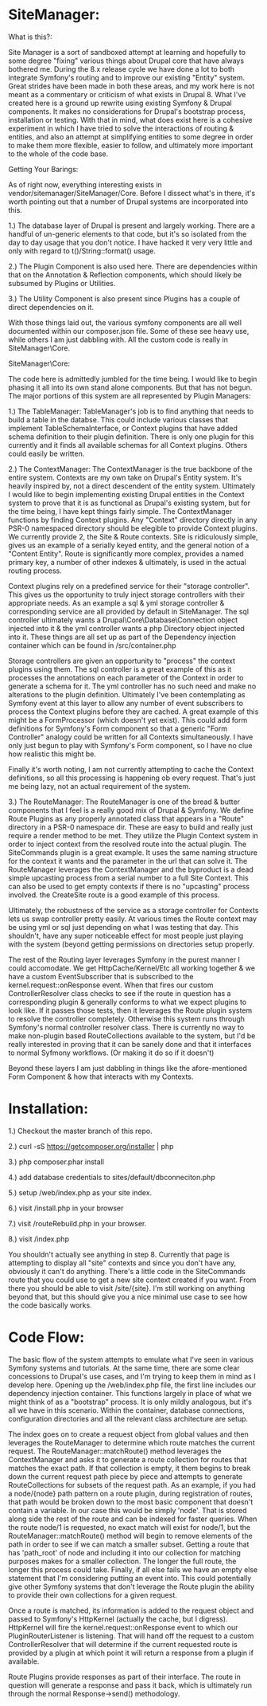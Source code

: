 SiteManager:
============

What is this?:

Site Manager is a sort of sandboxed attempt at learning and hopefully to some degree "fixing" various things about Drupal
core that have always bothered me. During the 8.x release cycle we have done a lot to both integrate Symfony's routing
and to improve our existing "Entity" system. Great strides have been made in both these areas, and my work here is not
meant as a commentary or criticism of what exists in Drupal 8. What I've created here is a ground up rewrite using
existing Symfony & Drupal components. It makes no considerations for Drupal's bootstrap process, installation or testing.
With that in mind, what does exist here is a cohesive experiment in which I have tried to solve the interactions of
routing & entities, and also an attempt at simplifying entities to some degree in order to make them more flexible,
easier to follow, and ultimately more important to the whole of the code base.

Getting Your Barings:

As of right now, everything interesting exists in vendor/sitemanager/SiteManager/Core. Before I dissect what's in there,
it's worth pointing out that a number of Drupal systems are incorporated into this. 

1.) The database layer of Drupal is present and largely working. There are a handful of un-generic elements to that code,
but it's so isolated from the day to day usage that you don't notice. I have hacked it very very little and only with
regard to t()/String::format() usage.

2.) The Plugin Component is also used here. There are dependencies within that on the Annotation & Reflection components,
which should likely be subsumed by Plugins or Utilities.

3.) The Utility Component is also present since Plugins has a couple of direct dependencies on it.

With those things laid out, the various symfony components are all well documented within our composer.json file. Some of
these see heavy use, while others I am just dabbling with. All the custom code is really in SiteManager\Core.

SiteManager\Core:

The code here is admittedly jumbled for the time being. I would like to begin phasing it all into its own stand alone
components. But that has not begun. The major portions of this system are all represented by Plugin Managers:

1.) The TableManager:
TableManager's job is to find anything that needs to build a table in the databse. This could include various classes
that implement TableSchemaInterface, or Context plugins that have added schema definition to their plugin definition.
There is only one plugin for this currently and it finds all available schemas for all Context plugins. Others could
easily be written.

2.) The ContextManager:
The ContextManager is the true backbone of the entire system. Contexts are my own take on Drupal's Entity system. It's
heavily inspired by, not a direct descendent of the entity system. Ultimately I would like to begin implementing existing
Drupal entities in the Context system to prove that it is as functional as Drupal's existing system, but for the time
being, I have kept things fairly simple. The ContextManager functions by finding Context plugins. Any "Context" directory
directly in any PSR-0 namespaced directory should be elegible to provide Context plugins. We currently provide 2, the
Site & Route contexts. Site is ridiculously simple, gives us an example of a serially keyed entity, and the general
notion of a "Content Entity". Route is significantly more complex, provides a named primary key, a number of other 
indexes & ultimately, is used in the actual routing process.

Context plugins rely on a predefined service for their "storage controller". This gives us the opportunity to truly
inject storage controllers with their appropriate needs. As an example a sql & yml storage controller & corresponding
service are all provided by default in SiteManager. The sql controller ultimately wants a Drupal\Core\Database\Connection
object injected into it & the yml controller wants a php Directory object injected into it. These things are all set up
as part of the Dependency injection container which can be found in /src/container.php

Storage controllers are given an opportunity to "process" the context plugins using them. The sql controller is a great
example of this as it processes the annotations on each parameter of the Context in order to generate a schema for it.
The yml controller has no such need and make no alterations to the plugin definition. Ultimately I've been contemplating
as Symfony event at this layer to allow any number of event subscribers to process the Context plugins before they are
cached. A great example of this might be a FormProcessor (which doesn't yet exist). This could add form definitions for
Symfony's Form component so that a generic "Form Controller" analogy could be written for all Contexts simultaneously.
I have only just begun to play with Symfony's Form component, so I have no clue how realistic this might be.

Finally it's worth noting, I am not currently attempting to cache the Context definitions, so all this processing is
happening ob every request. That's just me being lazy, not an actual requirement of the system.

3.) The RouteManager:
The RouteManager is one of the bread & butter components that I feel is a really good mix of Drupal & Symfony. We define
Route Plugins as any properly annotated class that appears in a "Route" directory in a PSR-0 namespace dir. These are
easy to build and really just require a render method to be met. They utilize the Plugin Context system in order to
inject context from the resolved route into the actual plugin. The SiteCommands plugin is a great example. It uses the
same naming structure for the context it wants and the parameter in the url that can solve it. The RouteManager leverages
the ContextManager and the byproduct is a dead simple upcasting process from a serial number to a full Site Context. This
can also be used to get empty contexts if there is no "upcasting" process involved. the CreateSite route is a good
example of this process.

Ultimately, the robustness of the service as a storage controller for Contexts lets us swap controller pretty easily. At
various times the Route context may be using yml or sql just depending on what I was testing that day. This shouldn't,
have any super noticeable effect for most people just playing with the system (beyond getting permissions on directories
setup properly.

The rest of the Routing layer leverages Symfony in the purest manner I could accomodate. We get HttpCache/Kernel/Etc all
working together & we have a custom EventSubscriber that is subscribed to the kernel.request::onResponse event. When that
fires our custom ControllerResolver class checks to see if the route in question has a corresponding plugin & generally
conforms to what we expect plugins to look like. If it passes those tests, then it leverages the Route plugin system
to resolve the controller completely. Otherwise this system runs through Symfony's normal controller resolver class.
There is currently no way to make non-plugin based RouteCollections available to the system, but I'd be really interested
in proving that it can be sanely done and that it interfaces to normal Syfmony workflows. (Or making it do so if it
doesn't)

Beyond these layers I am just dabbling in things like the afore-mentioned Form Component & how that interacts with my
Contexts.

Installation:
=============

1.) Checkout the master branch of this repo.

2.) curl -sS https://getcomposer.org/installer | php

3.) php composer.phar install

4.) add database credentials to sites/default/dbconneciton.php

5.) setup /web/index.php as your site index.

6.) visit /install.php in your browser

7.) visit /routeRebuild.php in your browser.

8.) visit /index.php

You shouldn't actually see anything in step 8. Currently that page is attempting to display all "site" contexts and
since you don't have any, obviously it can't do anything. There's a little code in the SiteCommands route that you could
use to get a new site context created if you want. From there you should be able to visit /site/{site}. I'm still working
on anything beyond that, but this should give you a nice minimal use case to see how the code basically works.

Code Flow:
==========

The basic flow of the system attempts to emulate what I've seen in various Symfony systems and tutorials. At the same time,
there are some clear concessions to Drupal's use cases, and I'm trying to keep them in mind as I develop here. Opening up
the /web/index.php file, the first line includes our dependency injection container. This functions largely in place of
what we might think of as a "bootstrap" process. It is only mildly analogous, but it's all we have in this scenario. Within
the container, database connections, configuration directories and all the relevant class architecture are setup.

The index goes on to create a request object from global values and then leverages the RouteManager to determine which
route matches the current request. The RouteManager::matchRoute() method leverages the ContextManager and asks it to
generate a route collection for routes that matches the exact path. If that collection is empty, it them begins to break
down the current request path piece by piece and attempts to generate RouteCollections for subsets of the request path.
As an example, if you had a node/{node} path pattern on a route plugin, during registration of routes, that path would be
broken down to the most basic component that doesn't contain a variable. In our case this would be simply 'node'. That is
stored along side the rest of the route and can be indexed for faster queries. When the route node/1 is requested, no
exact match will exist for node/1, but the RouteManager::matchRoute() method will begin to remove elements of the path in
order to see if we can match a smaller subset. Getting a route that has 'path_root' of node and including it into our
collection for matching purposes makes for a smaller collection. The longer the full route, the longer this process could
take. Finally, if all else fails we have an empty else statement that I'm considering putting an event into. This could
potentially give other Symfony systems that don't leverage the Route plugin the ability to provide their own collections
for a given request.

Once a route is matched, its information is added to the request object and passed to Symfony's HttpKernel (actually the
cache, but I digress). HttpKernel will fire the kernel.request::onResponse event to which our PluginRouterListener is
listening. That will hand off the request to a custom ControllerResolver that will determine if the current requested
route is provided by a plugin at which point it will return a response from a plugin if available.

Route Plugins provide responses as part of their interface. The route in question will generate a response and pass it
back, which is ultimately run through the normal Response->send() methodology.

